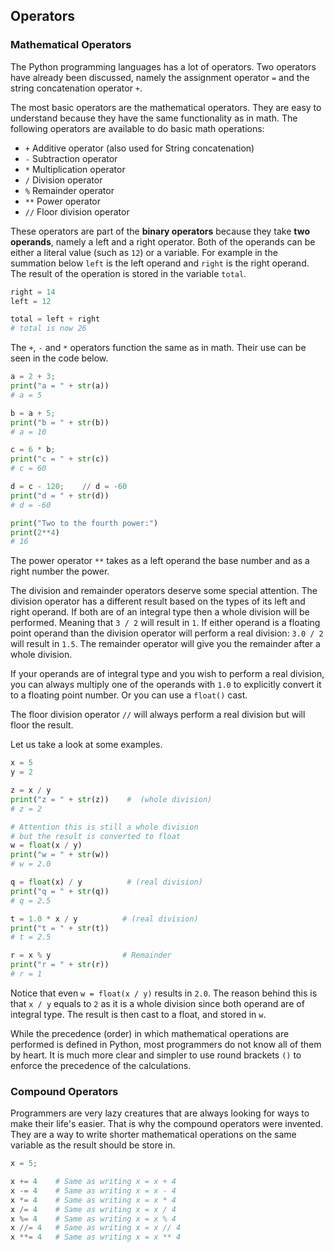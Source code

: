 ## Operators

### Mathematical Operators

The Python programming languages has a lot of operators. Two operators have already been discussed, namely the assignment operator `=` and the string concatenation operator `+`.

The most basic operators are the mathematical operators. They are easy to understand because they have the same functionality as in math. The following operators are available to do basic math operations:

* `+` Additive operator (also used for String concatenation)
* `-` Subtraction operator
* `*` Multiplication operator
* `/` Division operator
* `%` Remainder operator
* `**` Power operator
* `//` Floor division operator

These operators are part of the **binary operators** because they take **two operands**, namely a left and a right operator. Both of the operands can be either a literal value (such as `12`) or a variable. For example in the summation below `left` is the left operand and `right` is the right operand. The result of the operation is stored in the variable `total`.

```python
right = 14
left = 12

total = left + right
# total is now 26
```

The `+`, `-` and `*` operators function the same as in math. Their use can be seen in the code below.

```python
a = 2 + 3;
print("a = " + str(a))
# a = 5

b = a + 5;
print("b = " + str(b))
# a = 10

c = 6 * b;
print("c = " + str(c))
# c = 60

d = c - 120;    // d = -60
print("d = " + str(d))
# d = -60

print("Two to the fourth power:")
print(2**4)
# 16
```

The power operator `**` takes as a left operand the base number and as a right number the power.

The division and remainder operators deserve some special attention. The division operator has a different result based on the types of its left and right operand. If both are of an integral type then a whole division will be performed. Meaning that `3 / 2` will result in `1`. If either operand is a floating point operand than the division operator will perform a real division: `3.0 / 2` will result in `1.5`. The remainder operator will give you the remainder after a whole division.

If your operands are of integral type and you wish to perform a real division, you can always multiply one of the operands with `1.0` to explicitly convert it to a floating point number. Or you can use a `float()` cast.

The floor division operator `//` will always perform a real division but will floor the result.

Let us take a look at some examples.

```python
x = 5
y = 2

z = x / y
print("z = " + str(z))    #  (whole division)
# z = 2

# Attention this is still a whole division
# but the result is converted to float
w = float(x / y)
print("w = " + str(w))
# w = 2.0

q = float(x) / y          # (real division)
print("q = " + str(q))
# q = 2.5

t = 1.0 * x / y          # (real division)
print("t = " + str(t))
# t = 2.5

r = x % y                # Remainder
print("r = " + str(r))
# r = 1
```

Notice that even `w = float(x / y)` results in `2.0`. The reason behind this is that `x / y` equals to `2` as it is a whole division since both operand are of integral type. The result is then cast to a float, and stored in `w`.

While the precedence (order) in which mathematical operations are performed is defined in Python, most programmers do not know all of them by heart. It is much more clear and simpler to use round brackets `()` to enforce the precedence of the calculations.

### Compound Operators

Programmers are very lazy creatures that are always looking for ways to make their life's easier. That is why the compound operators were invented. They are a way to write shorter mathematical operations on the same variable as the result should be store in.

```python
x = 5;

x += 4    # Same as writing x = x + 4
x -= 4    # Same as writing x = x - 4
x *= 4    # Same as writing x = x * 4
x /= 4    # Same as writing x = x / 4
x %= 4    # Same as writing x = x % 4
x //= 4   # Same as writing x = x // 4
x **= 4   # Same as writing x = x ** 4
```

